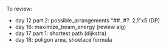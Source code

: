 
To review:
- day 12 part 2: possible_arrangements "##..#?. 2,1"x5 (DP)
- day 16: maximize_beam_energy (review alg)
- day 17 part 1: shortest path (dijkstra)
- day 18: poligon area, shoelace formula


